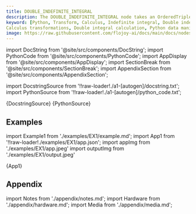 ```yaml
---
title: DOUBLE_INDEFINITE_INTEGRAL
description: The DOUBLE_INDEFINITE_INTEGRAL node takes an OrderedTriple (x,y,z) and have the width and height parameter. It computes the double integral approximation according to the matrices dimensions given and it returns a matrix where each cell represents volume up to the given point.
keyword: [Python, Transform, Calculus, Indefinite integral, Double indefinite integral transformer, Calculus operations in Python, Data integration with Flojoy, Python integration calculations, 
Calculus transformations, Double integral calculation, Python data manipulation, Accurate data insights, Indefinite integration in Python]
image: https://raw.githubusercontent.com/flojoy-ai/docs/main/docs/nodes/TRANSFORMERS/CALCULUS/DOUBLE_INDEFINITE_INTEGRAL/examples/EX1/output.jpeg
---
```


[//]: # (Custom component imports)

import DocString from '@site/src/components/DocString';
import PythonCode from '@site/src/components/PythonCode';
import AppDisplay from '@site/src/components/AppDisplay';
import SectionBreak from '@site/src/components/SectionBreak';
import AppendixSection from '@site/src/components/AppendixSection';

[//]: # (Docstring)

import DocstringSource from '!!raw-loader!./a1-[autogen]/docstring.txt';
import PythonSource from '!!raw-loader!./a1-[autogen]/python_code.txt';

<DocString>{DocstringSource}</DocString>
<PythonCode GLink='TRANSFORMERS/CALCULUS/DOUBLE_INDEFINITE_INTEGRAL/DOUBLE_INDEFINITE_INTEGRAL.py'>{PythonSource}</PythonCode>

<SectionBreak />

[//]: # (Examples)

## Examples

import Example1 from './examples/EX1/example.md';
import App1 from '!!raw-loader!./examples/EX1/app.json';
import appImg from './examples/EX1/app.jpeg'
import outputImg from './examples/EX1/output.jpeg'

<AppDisplay 
    nodeLabel='DOUBLE_INDEFINITE_INTEGRAL'
    appImg={appImg}
    outputImg={outputImg}
    >
    {App1}
</AppDisplay>

<Example1 />

<SectionBreak />

[//]: # (Appendix)

## Appendix

import Notes from './appendix/notes.md';
import Hardware from './appendix/hardware.md';
import Media from './appendix/media.md';

<AppendixSection index={0} folderPath='nodes/TRANSFORMERS/CALCULUS/DOUBLE_INDEFINITE_INTEGRAL/appendix/'><Notes /></AppendixSection>
<AppendixSection index={1} folderPath='nodes/TRANSFORMERS/CALCULUS/DOUBLE_INDEFINITE_INTEGRAL/appendix/'><Hardware /></AppendixSection>
<AppendixSection index={2} folderPath='nodes/TRANSFORMERS/CALCULUS/DOUBLE_INDEFINITE_INTEGRAL/appendix/'><Media /></AppendixSection>
